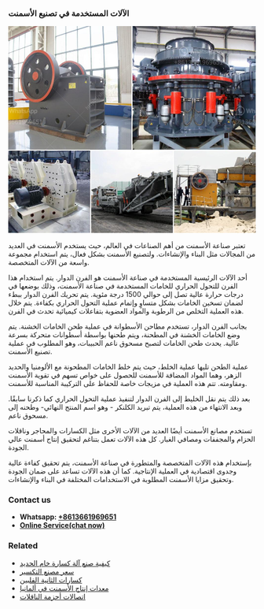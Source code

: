 <h3>الآلات المستخدمة في تصنيع الأسمنت</h3><img src='1701850514.jpg' alt=''><p>تعتبر صناعة الأسمنت من أهم الصناعات في العالم، حيث يستخدم الأسمنت في العديد من المجالات مثل البناء والإنشاءات. ولتصنيع الأسمنت بشكل فعال، يتم استخدام مجموعة واسعة من الآلات المتخصصة.</p><p>أحد الآلات الرئيسية المستخدمة في صناعة الأسمنت هو الفرن الدوار. يتم استخدام هذا الفرن للتحول الحراري للخامات المستخدمة في صناعة الأسمنت، وذلك بوضعها في درجات حرارة عالية تصل إلى حوالي 1500 درجة مئوية. يتم تحريك الفرن الدوار ببطء لضمان تسخين الخامات بشكل متساوٍ وإتمام عملية التحول الحراري بكفاءة. يتم خلال هذه العملية التخلص من الرطوبة والمواد العضوية بتفاعلات كيميائية تحدث في الفرن.</p><p>بجانب الفرن الدوار، تستخدم مطاحن الأسطوانة في عملية طحن الخامات الخشنة. يتم وضع الخامات الخشنة في المطحنة، ويتم طحنها بواسطة أسطوانات متحركة بسرعة عالية. يحدث طحن الخامات لتصبح مسحوق ناعم الحبيبات، وهو المطلوب في عملية تصنيع الأسمنت.</p><p>عملية الطحن تليها عملية الخلط، حيث يتم خلط الخامات المطحونة مع الألومنيا والحديد الزهر، وهما المواد المضافة للأسمنت للحصول على خواص تسهم في تقوية الأسمنت ومقاومته. تتم هذه العملية في مزيجات خاصة للحفاظ على التركيبة المناسبة للأسمنت.</p><p>بعد ذلك يتم نقل الخليط إلى الفرن الدوار لتنفيذ عملية التحول الحراري كما ذكرنا سابقًا. وبعد الانتهاء من هذه العملية، يتم تبريد الكلنكر - وهو اسم المنتج النهائي- وطحنه إلى مسحوق ناعم.</p><p>تستخدم مصانع الأسمنت أيضًا العديد من الآلات الأخرى مثل الكسارات والمحاجر وناقلات الحزام والمجففات ومصافي الغبار. كل هذه الآلات تعمل بتناغم لتحقيق إنتاج أسمنت عالي الجودة.</p><p>بإستخدام هذه الآلات المتخصصة والمتطورة في صناعة الأسمنت، يتم تحقيق كفاءة عالية وجدوى اقتصادية في العملية الإنتاجية. كما أن هذه الآلات تساعد على ضمان الجودة وتحقيق مزايا الأسمنت المطلوبة في الاستخدامات المختلفة في البناء والإنشاءات.</p><h3>Contact us</h3><ul><li><strong>Whatsapp:&nbsp;<a href="https://wa.me/8613661969651">+8613661969651</a></strong></li><li><a href="https://swt.shibang-china.com/?git&amp;zhl&amp;الآلات المستخدمة في تصنيع الأسمنت"><strong>Online Service(chat now)</strong></a></li></ul><h3>Related</h3><ul><li><a href='كيفية صنع آلة كسارة خام الحديد.md'>كيفية صنع آلة كسارة خام الحديد</a></li><li><a href='سعر مصنع التكسير.md'>سعر مصنع التكسير</a></li><li><a href='كسارات الثانية الفلبين.md'>كسارات الثانية الفلبين</a></li><li><a href='معدات إنتاج الأسمنت في ألمانيا.md'>معدات إنتاج الأسمنت في ألمانيا</a></li><li><a href='اتصالات أحزمة الناقلات.md'>اتصالات أحزمة الناقلات</a></li></ul>